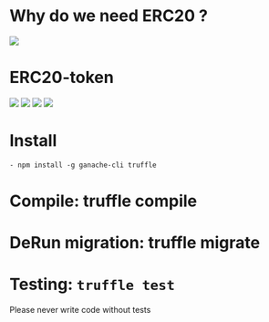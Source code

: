 # Why do we need ERC20 ?
![](https://i.imgur.com/GxKX5Fn.jpg)

# ERC20-token
![](https://i.imgur.com/8eMsHwg.jpg)
![](https://i.imgur.com/jkLhW5G.jpg)
![](https://i.imgur.com/IKnmPjT.jpg)
![](https://i.imgur.com/ZPgaJcO.jpg)
# Install
    - npm install -g ganache-cli truffle
# Compile: truffle compile
# DeRun migration: truffle migrate
# Testing: <code>truffle test</code>
Please never write code without tests

